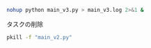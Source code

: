 ```bash
nohup python main_v3.py > main_v3.log 2>&1 &
```

タスクの削除

```bash
pkill -f "main_v2.py"
```
